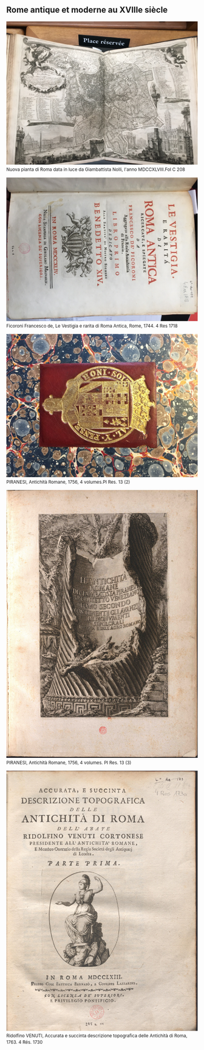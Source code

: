 ## Rome antique et moderne au XVIIIe siècle

[![Foo](/img/doc5/doc5_1.jpg)](./document5.html)
<small style="text-align:center">Nuova pianta di Roma data in luce da Giambattista Nolli,  l'anno MDCCXLVIII.Fol C 208 </small>

[![Foo](/img/doc6/doc6_1.jpg)](./document6.html)
<small style="text-align:center">Ficoroni Francesco de, Le Vestigia e rarita di Roma Antica, Rome, 1744. 4 Res 1718 </small>

[![Foo](/img/doc7/doc7_1.jpg)](./document7.html)
<small style="text-align:center">PIRANESI, Antichità Romane, 1756, 4 volumes.PI Res. 13 (2) </small>

[![Foo](/img/doc8/doc8_1.jpg)](./document8.html)
<small style="text-align:center">PIRANESI, Antichità Romane, 1756, 4 volumes. PI Res. 13 (3)</small>

[![Foo](/img/doc9/doc9_1.jpg)](./document9.html)
<small style="text-align:center">Ridolfino VENUTI, Accurata e succinta descrizione topografica delle Antichità di Roma, 1763. 4 Rés. 1730</small>
